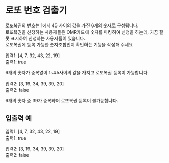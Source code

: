 # 로또 번호 검출기

로또복권의 번호는 1에서 45 사이의 값을 가진 6개의 숫자로 구성됩니다.  
로또복권을 신청하는 사용자들은 OMR카드에 숫자를 마킹하여 신청을 하는데, 가끔 잘못 표시하여 신청하는 사용자들이 있습니다.  
로또복권에 등록 가능한 숫자조합인지 확인하는 기능을 작성해 주세요

입력1: [4, 7, 32, 43, 22, 19]  
출력1: true  

6개의 숫자가 중복없이 1~45사이의 값을 가지고 로또복권 등록이 가능합니다.  

입력2: [3, 19, 34, 39, 39, 20]  
출력2: false  

6개의 숫자 중 39가 중복되어 로또복권 등록이 불가능합니다.  


## 입출력 예

입력1: [4, 7, 32, 43, 22, 19]  
출력1: true  

입력2: [3, 19, 34, 39, 39, 20]  
출력2: false  